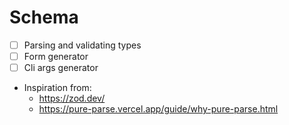 # Schema

- [ ] Parsing and validating types
- [ ] Form generator
- [ ] Cli args generator

- Inspiration from:
  - https://zod.dev/
  - https://pure-parse.vercel.app/guide/why-pure-parse.html

